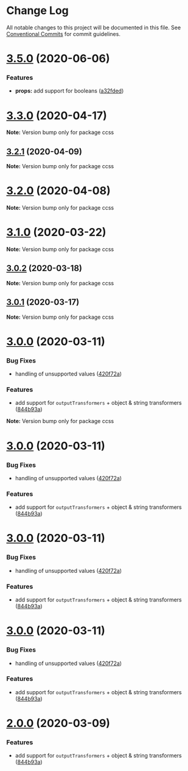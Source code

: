 # Change Log

All notable changes to this project will be documented in this file.
See [Conventional Commits](https://conventionalcommits.org) for commit guidelines.

# [3.5.0](https://github.com/wintercounter/ccss/compare/v3.3.0...v3.5.0) (2020-06-06)


### Features

* **props:** add support for booleans ([a32fded](https://github.com/wintercounter/ccss/commit/a32fded31d2847b3a5edd94ed9e409e111c838e8))





# [3.3.0](https://github.com/wintercounter/ccss/compare/v3.2.1...v3.3.0) (2020-04-17)

**Note:** Version bump only for package ccss





## [3.2.1](https://github.com/wintercounter/ccss/compare/v3.2.0...v3.2.1) (2020-04-09)

**Note:** Version bump only for package ccss





# [3.2.0](https://github.com/wintercounter/ccss/compare/v3.1.0...v3.2.0) (2020-04-08)

**Note:** Version bump only for package ccss






# [3.1.0](https://github.com/wintercounter/ccss/compare/v3.0.2...v3.1.0) (2020-03-22)

**Note:** Version bump only for package ccss





## [3.0.2](https://github.com/wintercounter/ccss/compare/v3.0.1...v3.0.2) (2020-03-18)

**Note:** Version bump only for package ccss





## [3.0.1](https://github.com/wintercounter/ccss/compare/v3.0.0...v3.0.1) (2020-03-17)

**Note:** Version bump only for package ccss





# [3.0.0](https://github.com/wintercounter/ccss/compare/v1.0.1...v3.0.0) (2020-03-11)


### Bug Fixes

* handling of unsupported values ([420f72a](https://github.com/wintercounter/ccss/commit/420f72ac1964d0fba79db07b363f56d10d85aecc))


### Features

* add support for `outputTransformers` + object & string transformers ([844b93a](https://github.com/wintercounter/ccss/commit/844b93a20c97b4e26c5f1d18802b6b44a1b81275))







**Note:** Version bump only for package ccss





# [3.0.0](https://github.com/wintercounter/ccss/compare/v1.0.1...v3.0.0) (2020-03-11)


### Bug Fixes

* handling of unsupported values ([420f72a](https://github.com/wintercounter/ccss/commit/420f72ac1964d0fba79db07b363f56d10d85aecc))


### Features

* add support for `outputTransformers` + object & string transformers ([844b93a](https://github.com/wintercounter/ccss/commit/844b93a20c97b4e26c5f1d18802b6b44a1b81275))





# [3.0.0](https://github.com/wintercounter/ccss/compare/v1.0.1...v3.0.0) (2020-03-11)


### Bug Fixes

* handling of unsupported values ([420f72a](https://github.com/wintercounter/ccss/commit/420f72ac1964d0fba79db07b363f56d10d85aecc))


### Features

* add support for `outputTransformers` + object & string transformers ([844b93a](https://github.com/wintercounter/ccss/commit/844b93a20c97b4e26c5f1d18802b6b44a1b81275))





# [3.0.0](https://github.com/wintercounter/ccss/compare/v1.0.1...v3.0.0) (2020-03-11)


### Bug Fixes

* handling of unsupported values ([420f72a](https://github.com/wintercounter/ccss/commit/420f72ac1964d0fba79db07b363f56d10d85aecc))


### Features

* add support for `outputTransformers` + object & string transformers ([844b93a](https://github.com/wintercounter/ccss/commit/844b93a20c97b4e26c5f1d18802b6b44a1b81275))





# [2.0.0](https://github.com/wintercounter/ccss/compare/v1.0.0...v2.0.0) (2020-03-09)


### Features

* add support for `outputTransformers` + object & string transformers ([844b93a](https://github.com/wintercounter/ccss/commit/844b93a20c97b4e26c5f1d18802b6b44a1b81275))
